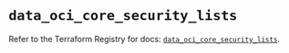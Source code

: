 # `data_oci_core_security_lists`

Refer to the Terraform Registry for docs: [`data_oci_core_security_lists`](https://registry.terraform.io/providers/oracle/oci/6.18.0/docs/data-sources/core_security_lists).
